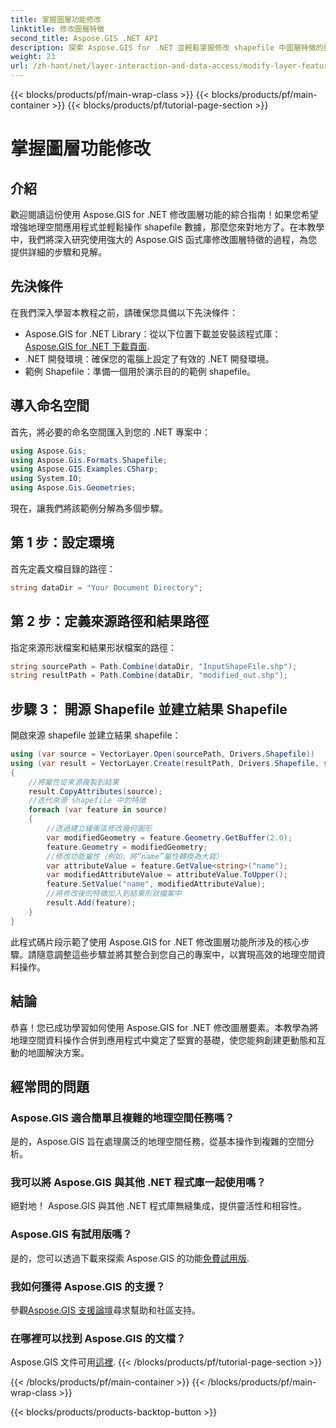 ```yaml
---
title: 掌握圖層功能修改
linktitle: 修改圖層特徵
second_title: Aspose.GIS .NET API
description: 探索 Aspose.GIS for .NET 並輕鬆掌握修改 shapefile 中圖層特徵的藝術。精確、輕鬆地提升您的地理空間應用程式。
weight: 23
url: /zh-hant/net/layer-interaction-and-data-access/modify-layer-features/
---
```


{{< blocks/products/pf/main-wrap-class >}}
{{< blocks/products/pf/main-container >}}
{{< blocks/products/pf/tutorial-page-section >}}

# 掌握圖層功能修改

## 介紹
歡迎閱讀這份使用 Aspose.GIS for .NET 修改圖層功能的綜合指南！如果您希望增強地理空間應用程式並輕鬆操作 shapefile 數據，那麼您來對地方了。在本教學中，我們將深入研究使用強大的 Aspose.GIS 函式庫修改圖層特徵的過程，為您提供詳細的步驟和見解。
## 先決條件
在我們深入學習本教程之前，請確保您具備以下先決條件：
-  Aspose.GIS for .NET Library：從以下位置下載並安裝該程式庫：[Aspose.GIS for .NET 下載頁面](https://releases.aspose.com/gis/net/).
- .NET 開發環境：確保您的電腦上設定了有效的 .NET 開發環境。
- 範例 Shapefile：準備一個用於演示目的的範例 shapefile。
## 導入命名空間
首先，將必要的命名空間匯入到您的 .NET 專案中：
```csharp
using Aspose.Gis;
using Aspose.Gis.Formats.Shapefile;
using Aspose.GIS.Examples.CSharp;
using System.IO;
using Aspose.Gis.Geometries;
```
現在，讓我們將該範例分解為多個步驟。
## 第 1 步：設定環境
首先定義文檔目錄的路徑：
```csharp
string dataDir = "Your Document Directory";
```
## 第 2 步：定義來源路徑和結果路徑
指定來源形狀檔案和結果形狀檔案的路徑：
```csharp
string sourcePath = Path.Combine(dataDir, "InputShapeFile.shp");
string resultPath = Path.Combine(dataDir, "modified_out.shp");
```
## 步驟 3： 開源 Shapefile 並建立結果 Shapefile
開啟來源 shapefile 並建立結果 shapefile：
```csharp
using (var source = VectorLayer.Open(sourcePath, Drivers.Shapefile))
using (var result = VectorLayer.Create(resultPath, Drivers.Shapefile, source.SpatialReferenceSystem))
{
    //將屬性從來源複製到結果
    result.CopyAttributes(source);
    //迭代來源 shapefile 中的特徵
    foreach (var feature in source)
    {
        //透過建立緩衝區修改幾何圖形
        var modifiedGeometry = feature.Geometry.GetBuffer(2.0);
        feature.Geometry = modifiedGeometry;
        //修改功能屬性（例如，將“name”屬性轉換為大寫）
        var attributeValue = feature.GetValue<string>("name");
        var modifiedAttributeValue = attributeValue.ToUpper();
        feature.SetValue("name", modifiedAttributeValue);
        //將修改後的特徵加入到結果形狀檔案中
        result.Add(feature);
    }
}
```
此程式碼片段示範了使用 Aspose.GIS for .NET 修改圖層功能所涉及的核心步驟。請隨意調整這些步驟並將其整合到您自己的專案中，以實現高效的地理空間資料操作。
## 結論
恭喜！您已成功學習如何使用 Aspose.GIS for .NET 修改圖層要素。本教學為將地理空間資料操作合併到應用程式中奠定了堅實的基礎，使您能夠創建更動態和互動的地圖解決方案。
## 經常問的問題
### Aspose.GIS 適合簡單且複雜的地理空間任務嗎？
是的，Aspose.GIS 旨在處理廣泛的地理空間任務，從基本操作到複雜的空間分析。
### 我可以將 Aspose.GIS 與其他 .NET 程式庫一起使用嗎？
絕對地！ Aspose.GIS 與其他 .NET 程式庫無縫集成，提供靈活性和相容性。
### Aspose.GIS 有試用版嗎？
是的，您可以透過下載來探索 Aspose.GIS 的功能[免費試用版](https://releases.aspose.com/).
### 我如何獲得 Aspose.GIS 的支援？
參觀[Aspose.GIS 支援論壇](https://forum.aspose.com/c/gis/33)尋求幫助和社區支持。
### 在哪裡可以找到 Aspose.GIS 的文檔？
 Aspose.GIS 文件可用[這裡](https://reference.aspose.com/gis/net/).
{{< /blocks/products/pf/tutorial-page-section >}}

{{< /blocks/products/pf/main-container >}}
{{< /blocks/products/pf/main-wrap-class >}}

{{< blocks/products/products-backtop-button >}}
